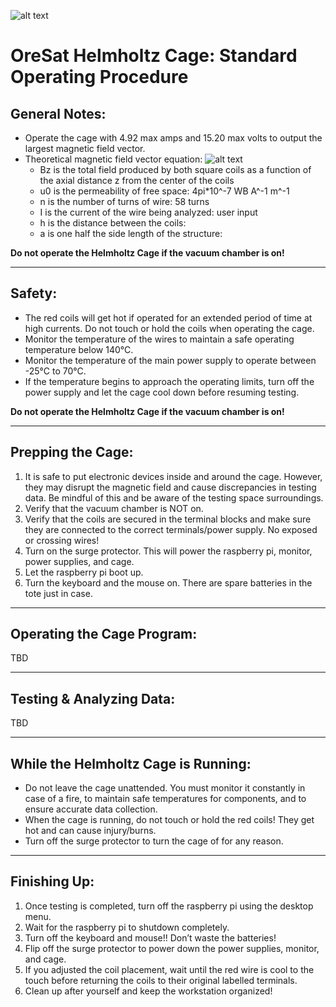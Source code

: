 ![alt text](https://user-images.githubusercontent.com/33878769/50576984-cde2d900-0dd2-11e9-8117-1c2e21f85c7d.png)

# OreSat Helmholtz Cage: Standard Operating Procedure

## General Notes:

* Operate the cage with 4.92 max amps and 15.20 max volts to output the largest magnetic field vector.
* Theoretical magnetic field vector equation:
![alt text](https://user-images.githubusercontent.com/33878769/50580148-2381aa80-0e00-11e9-8fdd-0a406a66f1ba.png)
  * Bz is the total field produced by both square coils as a function of the axial distance z from the center of the coils
  * u0 is the permeability of free space: 4pi*10^-7 WB A^-1 m^-1
  * n is the number of turns of wire: 58 turns
  * I is the current of the wire being analyzed: user input
  * h is the distance between the coils: 
  * a is one half the side length of the structure: 
  
**Do not operate the Helmholtz Cage if the vacuum chamber is on!**

---
## Safety:

* The red coils will get hot if operated for an extended period of time at high currents. Do not touch or hold the coils when operating the cage.
* Monitor the temperature of the wires to maintain a safe operating temperature below 140°C.
* Monitor the temperature of the main power supply to operate between -25°C to 70°C.
* If the temperature begins to approach the operating limits, turn off the power supply and let the cage cool down before resuming testing.

**Do not operate the Helmholtz Cage if the vacuum chamber is on!**

---
## Prepping the Cage:

1. It is safe to put electronic devices inside and around the cage. However, they may disrupt the magnetic field and cause discrepancies in testing data. Be mindful of this and be aware of the testing space surroundings.
2. Verify that the vacuum chamber is NOT on.
3. Verify that the coils are secured in the terminal blocks and make sure they are connected to the correct terminals/power supply. No exposed or crossing wires!
4. Turn on the surge protector. This will power the raspberry pi, monitor, power supplies, and cage.
5. Let the raspberry pi boot up.
6. Turn the keyboard and the mouse on. There are spare batteries in the tote just in case.

---
## Operating the Cage Program:

TBD

---
## Testing & Analyzing Data:

TBD

---
## While the Helmholtz Cage is Running:

* Do not leave the cage unattended. You must monitor it constantly in case of a fire, to maintain safe temperatures for components, and to ensure accurate data collection.
* When the cage is running, do not touch or hold the red coils! They get hot and can cause injury/burns.
* Turn off the surge protector to turn the cage of for any reason.

---
## Finishing Up:

1. Once testing is completed, turn off the raspberry pi using the desktop menu.
2. Wait for the raspberry pi to shutdown completely.
3. Turn off the keyboard and mouse!! Don’t waste the batteries!
4. Flip off the surge protector to power down the power supplies, monitor, and cage.
5. If you adjusted the coil placement, wait until the red wire is cool to the touch before returning the coils to their original labelled terminals.
6. Clean up after yourself and keep the workstation organized!

